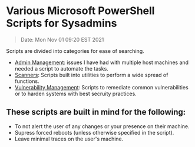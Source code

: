# Various Microsoft PowerShell Scripts for Sysadmins
> Date: Mon Nov 01 09:20 EST 2021
>
Scripts are divided into categories for ease of searching.
* [Admin Management](Admin_Management): issues I have had with multiple  host machines and needed a script to automate the tasks.
* [Scanners](Scanners): Scripts built into utilities to perform a wide spread of functions.
* [Vulnerability Management](Vuln_Management): Scripts to remediate common vulnerabilities or to harden systems with best secruity practices.

>
## These scripts are built in mind for the following:
* To not alert the user of any changes or your presence on their machine.
* Supress forced reboots (unless otherwise specified in the script).
* Leave minimal traces on the user's machine.
